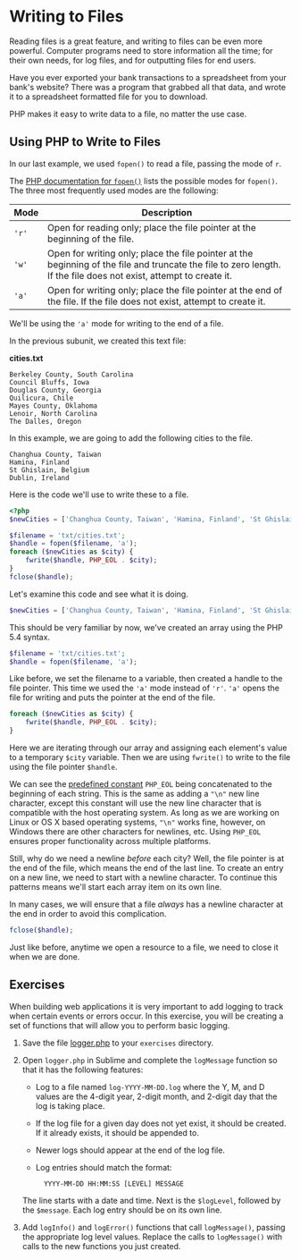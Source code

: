 # Writing to Files

Reading files is a great feature, and writing to files can be even more powerful.  Computer programs need to store information all the time; for their own needs, for log files, and for outputting files for end users.

Have you ever exported your bank transactions to a spreadsheet from your bank's website? There was a program that grabbed all that data, and wrote it to a spreadsheet formatted file for you to download.

PHP makes it easy to write data to a file, no matter the use case.

## Using PHP to Write to Files

In our last example, we used `fopen()` to read a file, passing the mode of `r`.

The [PHP documentation for `fopen()`](http://php.net/manual/en/function.fopen.php) lists the possible modes for `fopen()`. The three most frequently used modes are the following:

Mode | Description
--- | ---
`'r'` | Open for reading only; place the file pointer at the beginning of the file.
`'w'` | Open for writing only; place the file pointer at the beginning of the file and truncate the file to zero length. If the file does not exist, attempt to create it.
`'a'` | Open for writing only; place the file pointer at the end of the file. If the file does not exist, attempt to create it.

We'll be using the `'a'` mode for writing to the end of a file.

In the previous subunit, we created this text file:

**cities.txt**

    Berkeley County, South Carolina
    Council Bluffs, Iowa
    Douglas County, Georgia
    Quilicura, Chile
    Mayes County, Oklahoma
    Lenoir, North Carolina
    The Dalles, Oregon

In this example, we are going to add the following cities to the file.

    Changhua County, Taiwan
    Hamina, Finland
    St Ghislain, Belgium
    Dublin, Ireland

Here is the code we'll use to write these to a file.

~~~php
<?php
$newCities = ['Changhua County, Taiwan', 'Hamina, Finland', 'St Ghislain, Belgium', 'Dublin, Ireland'];

$filename = 'txt/cities.txt';
$handle = fopen($filename, 'a');
foreach ($newCities as $city) {
    fwrite($handle, PHP_EOL . $city);
}
fclose($handle);
~~~

Let's examine this code and see what it is doing.

~~~php
$newCities = ['Changhua County, Taiwan', 'Hamina, Finland', 'St Ghislain, Belgium', 'Dublin, Ireland'];
~~~

This should be very familiar by now, we've created an array using the PHP 5.4 syntax.

~~~php
$filename = 'txt/cities.txt';
$handle = fopen($filename, 'a');
~~~

Like before, we set the filename to a variable, then created a handle to the file pointer.  This time we used the `'a'` mode instead of `'r'`.  `'a'` opens the file for writing and puts the pointer at the end of the file.

~~~php
foreach ($newCities as $city) {
    fwrite($handle, PHP_EOL . $city);
}
~~~

Here we are iterating through our array and assigning each element's value to a temporary `$city` variable.  Then we are using `fwrite()` to write to the file using the file pointer `$handle`.

We can see the [predefined constant](http://www.php.net/manual/en/reserved.constants.php) `PHP_EOL` being concatenated to the beginning of each string. This is the same as adding a `"\n"` new line character, except this constant will use the new line character that is compatible with the host operating system.  As long as we are working on Linux or OS X based operating systems, `"\n"` works fine, however, on Windows there are other characters for newlines, etc.  Using `PHP_EOL` ensures proper functionality across multiple platforms.

Still, why do we need a newline _before_ each city?  Well, the file pointer is at the end of the file, which means the end of the last line.  To create an entry on a new line, we need to start with a newline character.  To continue this patterns means we'll start each array item on its own line.

In many cases, we will ensure that a file *always* has a newline character at the end in order to avoid this complication.

~~~php
fclose($handle);
~~~

Just like before, anytime we open a resource to a file, we need to close it when we are done.

## Exercises

When building web applications it is very important to add logging to track when certain events or errors occur. In this exercise, you will be creating a set of functions that will allow you to perform basic logging.

1. Save the file [logger.php](../../examples/php/logger.php) to your `exercises` directory.

1. Open `logger.php` in Sublime and complete the `logMessage` function so that it has the following features:
    - Log to a file named `log-YYYY-MM-DD.log` where the Y, M, and D values are the 4-digit year, 2-digit month, and 2-digit day that the log is taking place.
    - If the log file for a given day does not yet exist, it should be created. If it already exists, it should be appended to.
    - Newer logs should appear at the end of the log file.
    - Log entries should match the format:

            YYYY-MM-DD HH:MM:SS [LEVEL] MESSAGE

    The line starts with a date and time. Next is the `$logLevel`, followed by the `$message`. Each log entry should be on its own line.

1. Add `logInfo()` and `logError()` functions that call `logMessage()`, passing the appropriate log level values. Replace the calls to `logMessage()` with calls to the new functions you just created.

